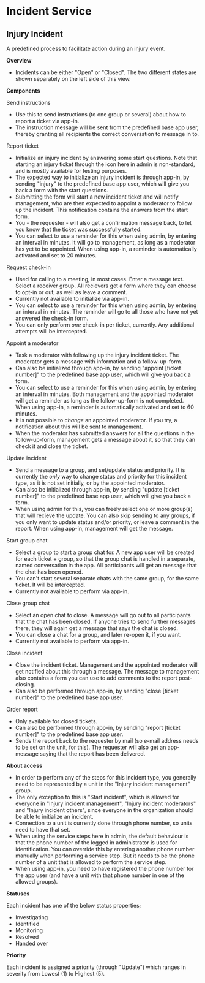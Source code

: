 Incident Service
============
## Injury Incident ##

A predefined process to facilitate action during an injury event.

**Overview**

* Incidents can be either "Open" or "Closed". The two different states are shown separately on the left side of this view.

**Components**

Send instructions
* Use this to send instructions (to one group or several) about how to report a ticket via app-in.
* The instruction message will be sent from the predefined base app user, thereby granting all recipients the correct conversation to message in to.

Report ticket
* Initialize an injury incident by answering some start questions. Note that starting an injury ticket through the icon here in admin is non-standard, and is mostly available for testing purposes.
* The expected way to initialize an injury incident is through app-in, by sending "injury" to the predefined base app user, which will give you back a form with the start questions.
* Submitting the form will start a new incident ticket and will notify management, who are then expected to appoint a moderator to follow up the incident. This notification contains the answers from the start form.
* You - the requester - will also get a confirmation message back, to let you know that the ticket was successfully started.
* You can select to use a reminder for this when using admin, by entering an interval in minutes. It will go to management, as long as a moderator has yet to be appointed. When using app-in, a reminder is automatically activated and set to 20 minutes. 

Request check-in
* Used for calling to a meeting, in most cases. Enter a message text. Select a receiver group. All recievers get a form where they can choose to opt-in or out, as well as leave a comment.
* Currently not available to initialize via app-in.
* You can select to use a reminder for this when using admin, by entering an interval in minutes. The reminder will go to all those who have not yet answered the check-in form.
* You can only perform *one* check-in per ticket, currently. Any additional attempts will be intercepted.

Appoint a moderator
* Task a moderator with following up the injury incident ticket. The moderator gets a message with information and a follow-up-form.
* Can also be initialized through app-in, by sending "appoint [ticket number]" to the predefined base app user, which will give you back a form.
* You can select to use a reminder for this when using admin, by entering an interval in minutes. Both management and the appointed moderator will get a reminder as long as the follow-up-form is not completed. When using app-in, a reminder is automatically activated and set to 60 minutes.
* It is not possible to *change* an appointed moderator. If you try, a notification about this will be sent to management.
* When the moderator has submitted answers for all the questions in the follow-up-form, management gets a message about it, so that they can check it and close the ticket.

Update incident
* Send a message to a group, and set/update status and priority. It is currently the *only* way to change status and priority for this incident type, as it is not set initially, or by the appointed moderator.
* Can also be initialized through app-in, by sending "update [ticket number]" to the predefined base app user, which will give you back a form.
* When using admin for this, you can freely select one or more group(s) that will recieve the update. You can also skip sending to any groups, if you only want to update status and/or priority, or leave a comment in the report. When using app-in, management will get the message.

Start group chat
* Select a group to start a group chat for. A new app user will be created for each ticket + group, so that the group chat is handled in a separate, named conversation in the app. All participants will get an message that the chat has been opened.
* You can't start several separate chats with the same group, for the same ticket. It will be intercepted.
* Currently not available to perform via app-in.

Close group chat
* Select an open chat to close. A message will go out to all participants that the chat has been closed. If anyone tries to send further messages there, they will again get a message that says the chat is closed.
* You can close a chat for a group, and later re-open it, if you want.
* Currently not available to perform via app-in.

Close incident
* Close the incident ticket. Management and the appointed moderator will get notified about this through a message. The message to management also contains a form you can use to add comments to the report post-closing.
* Can also be performed through app-in, by sending "close [ticket number]" to the predefined base app user.

Order report
* Only available for closed tickets.
* Can also be performed through app-in, by sending "report [ticket number]" to the predefined base app user.
* Sends the report back to the requester by mail (so e-mail address needs to be set on the unit, for this). The requester will also get an app-message saying that the report has been delivered.

**About access**

* In order to perform any of the steps for this incident type, you generally need to be represented by a unit in the "Injury incident management" group.
* The only exception to this is "Start incident", which is allowed for everyone in "Injury incident management", "Injury incident moderators" and "Injury incident others", since everyone in the organization should be able to initialize an incident.
* Connection to a unit is currently done through phone number, so units need to have that set.
* When using the service steps here in admin, the default behaviour is that the phone number of the logged in administrator is used for identification. You can override this by entering another phone number manually when performing a service step. But it needs to be the phone number of a unit that is allowed to perform the service step.
* When using app-in, you need to have registered the phone number for the app user (and have a unit with that phone number in one of the allowed groups).

**Statuses**

Each incident has one of the below status properties;
  * Investigating
  * Identified
  * Monitoring
  * Resolved
  * Handed over

**Priority**

Each incident is assigned a priority (through "Update") which ranges in severity from Lowest (1) to Highest (5).
